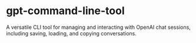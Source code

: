 # gpt-command-line-tool
A versatile CLI tool for managing and interacting with OpenAI chat sessions, including saving, loading, and copying conversations.
